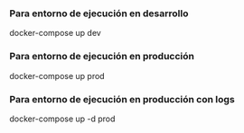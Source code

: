 ### Para entorno de ejecución en desarrollo
docker-compose up dev

### Para entorno de ejecución en producción
docker-compose up prod

### Para entorno de ejecución en producción con logs
docker-compose up -d prod
